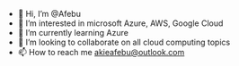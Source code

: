 - 👋 Hi, I’m @Afebu
- 👀 I’m interested in microsoft Azure, AWS, Google Cloud
- 🌱 I’m currently learning Azure 
- 💞️ I’m looking to collaborate on all cloud computing topics
- 📫 How to reach me akieafebu@outlook.com

<!---
Afebu/Afebu is a ✨ special ✨ repository because its `README.md` (this file) appears on your GitHub profile.
You can click the Preview link to take a look at your changes.
--->

